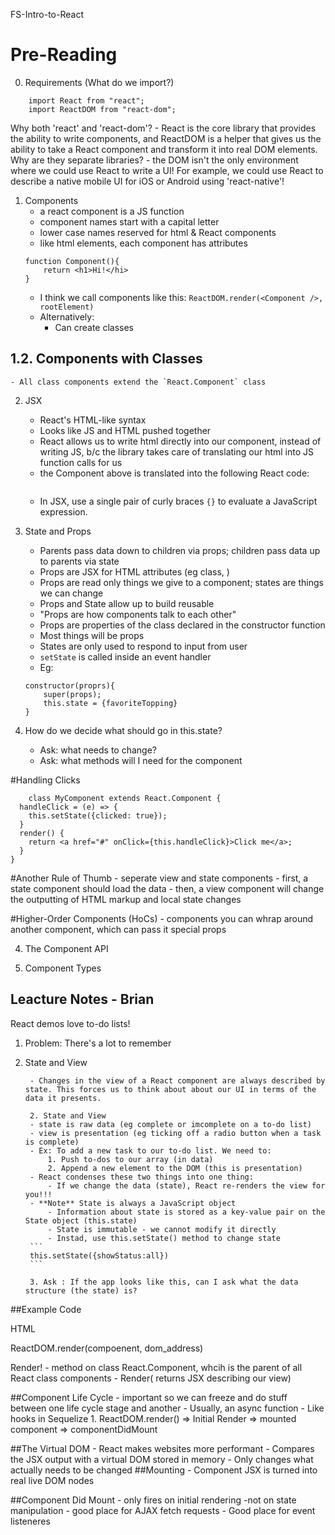 FS-Intro-to-React

# Pre-Reading

0. Requirements (What do we import?)

```
 	import React from "react";
 	import ReactDOM from "react-dom";
```
 Why both 'react' and 'react-dom'? 
 	- React is the core library that provides the ability to write components, and ReactDOM is a helper that gives us the ability to take a React component and transform it into real DOM elements. 
Why are they separate libraries?
 	- the DOM isn't the only environment where we could use React to write a UI! For example, we could use React to describe a native mobile UI for iOS or Android using 'react-native'! 


1. Components
	- a react component is a JS function
	- component names start with a capital letter
	- lower case names reserved for html & React components
	- like html elements, each component has attributes
	```
	function Component(){
		return <h1>Hi!</hi>
	}
	```
	- I think we call components like this:
		 ```ReactDOM.render(<Component />, rootElement)```
	- Alternatively:
		- Can create classes 

## 1.2. Components with Classes
	- All class components extend the `React.Component` class

2. JSX

	- React's HTML-like syntax
	- Looks like JS and HTML pushed together
	- React allows us to write html directly into our component, instead of writing JS, b/c the library takes care of translating our html into JS function calls for us
	- the Component above is translated into the following React code: 
	```React.createElement("h1", null, "Hi!")
	```
	- In JSX, use a single pair of curly braces `{}` to evaluate a JavaScript expression.

3. State and Props
	- Parents pass data down to children via props; children pass data up to parents via state
	- Props are JSX for HTML attributes (eg class, )
	- Props are read only things we give to a component; states are things we can change
	- Props and State allow up to build reusable 
	- "Props are how components talk to each other"
	- Props are properties of the class declared in the constructor function
	- Most things will be props
	- States are only used to respond to input from user
	- `setState` is called inside an event handler
	- Eg:
	```
	constructor(proprs){
		super(props);
		this.state = {favoriteTopping}
	}
	```

4. How do we decide what should go in this.state?
	- Ask: what needs to change?
	- Ask: what methods will I need for the component 


#Handling Clicks
```
	class MyComponent extends React.Component {
  handleClick = (e) => {
    this.setState({clicked: true});
  }
  render() {
    return <a href="#" onClick={this.handleClick}>Click me</a>;
  }
}
```
#Another Rule of Thumb
	- seperate view and state components
	- first, a state component should load the data
	- then, a view component will change the outputting of HTML markup and local state changes

#Higher-Order Components (HoCs)
	- components you can whrap around another component, which can pass it special props


4. The Component API

5. Component Types

## Leacture Notes - Brian

React demos love to-do lists!

1. Problem: There's a lot to remember

3. State and View

		- Changes in the view of a React component are always described by state. This forces us to think about about our UI in terms of the data it presents. 

		2. State and View
		- state is raw data (eg complete or imcomplete on a to-do list)
		- view is presentation (eg ticking off a radio button when a task is complete)
		- Ex: To add a new task to our to-do list. We need to:
			1. Push to-dos to our array (in data)
			2. Append a new element to the DOM (this is presentation)
		- React condenses these two things into one thing:
			- If we change the data (state), React re-renders the view for you!!!
		- **Note** State is always a JavaScript object
			- Information about state is stored as a key-value pair on the State object (this.state)
			- State is immutable - we cannot modify it directly
			- Instad, use this.setState() method to change state
		```
		this.setState({showStatus:all})
		```

		3. Ask : If the app looks like this, can I ask what the data structure (the state) is?

##Example Code

HTML
<body>
	<div id="root"></div>
</body>

ReactDOM.render(compoenent, dom_address)
	
Render!
	- method on class React.Component, whcih is the parent of all React class components
	- Render( returns JSX describing our view)

##Component Life Cycle 
	- important so we can freeze and do stuff between one life cycle stage and another
	- Usually, an async function
	- Like hooks in Sequelize
	1. ReactDOM.render() => Initial Render => mounted component => componentDidMount

##The Virtual DOM
	- React makes websites more performant 
	- Compares the JSX output with a virtual DOM stored in memory
	- Only changes what actually needs to be changed
##Mounting
	- Component JSX is turned into real live DOM nodes 

##Component Did Mount
	- only fires on initial rendering
	-not on state manipulation
	- good place for AJAX fetch requests
	- Good place for event listeneres 